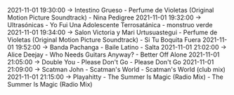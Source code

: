 2021-11-01 19:30:00 -> Intestino Grueso - Perfume de Violetas (Original Motion Picture Soundtrack) - Nina Pedigree
2021-11-01 19:32:00 -> Ultrasónicas - Yo Fui Una Adolescente Terrosatánica - monstruo verde
2021-11-01 19:34:00 -> Salon Victoria y Mari Urtusuastegui - Perfume de Violetas (Original Motion Picture Soundtrack) - Si Tu Boquita Fuera
2021-11-01 19:52:00 -> Banda Pachanga - Baile Latino - Salta
2021-11-01 21:02:00 -> Alice Deejay - Who Needs Guitars Anyway? - Better Off Alone
2021-11-01 21:05:00 -> Double You - Please Don't Go - Please Don't Go
2021-11-01 21:09:00 -> Scatman John - Scatman's World - Scatman's World (club mix)
2021-11-01 21:15:00 -> Playahitty - The Summer Is Magic (Radio Mix) - The Summer Is Magic (Radio Mix)
